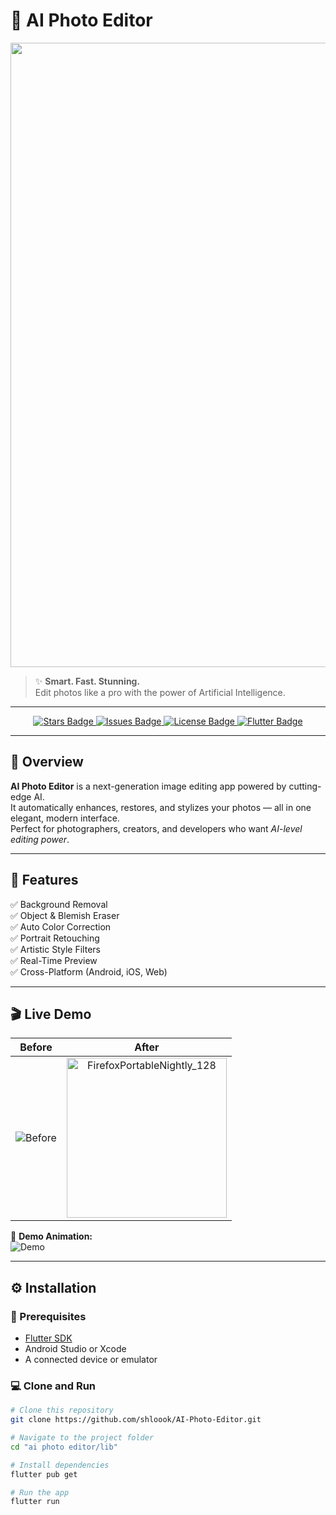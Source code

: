 # 🌟 AI Photo Editor

<p align="center">
  <img width="1083" height="999" alt="hero_banner" src="https://github.com/user-attachments/assets/d9c12b41-e19e-4d0d-a12d-ae9a1b0b40f1" />

</p>

> ✨ **Smart. Fast. Stunning.**  
> Edit photos like a pro with the power of Artificial Intelligence.

---

<p align="center">
  <a href="https://github.com/shloook/AI-Photo-Editor/stargazers">
    <img src="https://img.shields.io/github/stars/shloook/AI-Photo-Editor?color=gold&style=for-the-badge" alt="Stars Badge"/>
  </a>
  <a href="https://github.com/shloook/AI-Photo-Editor/issues">
    <img src="https://img.shields.io/github/issues/shloook/AI-Photo-Editor?style=for-the-badge" alt="Issues Badge"/>
  </a>
  <a href="https://github.com/shloook/AI-Photo-Editor/blob/main/LICENSE">
    <img src="https://img.shields.io/github/license/shloook/AI-Photo-Editor?style=for-the-badge" alt="License Badge"/>
  </a>
  <a href="https://flutter.dev/">
    <img src="https://img.shields.io/badge/Built%20with-Flutter-blue?style=for-the-badge&logo=flutter" alt="Flutter Badge"/>
  </a>
</p>

---

## 🚀 Overview

**AI Photo Editor** is a next-generation image editing app powered by cutting-edge AI.  
It automatically enhances, restores, and stylizes your photos — all in one elegant, modern interface.  
Perfect for photographers, creators, and developers who want *AI-level editing power*.

---

## 🧠 Features

✅ Background Removal  
✅ Object & Blemish Eraser  
✅ Auto Color Correction  
✅ Portrait Retouching  
✅ Artistic Style Filters  
✅ Real-Time Preview  
✅ Cross-Platform (Android, iOS, Web)  

---

## 🎬 Live Demo

| Before | After |
|:--:|:--:|
| ![Before](https://raw.githubusercontent.com/mdn/beginner-html-site/gh-pages/images/firefox-icon.png) | <img width="256" height="256" alt="FirefoxPortableNightly_128" src="https://github.com/user-attachments/assets/4d16b026-376d-48ab-ac53-bf2fdbb66518" /> |


🎥 **Demo Animation:**  
![Demo](https://raw.githubusercontent.com/github/explore/main/topics/machine-learning/machine-learning.gif)

---

## ⚙️ Installation

### 🧩 Prerequisites
- [Flutter SDK](https://docs.flutter.dev/get-started/install)
- Android Studio or Xcode  
- A connected device or emulator  

### 💻 Clone and Run

```bash
# Clone this repository
git clone https://github.com/shloook/AI-Photo-Editor.git

# Navigate to the project folder
cd "ai photo editor/lib"

# Install dependencies
flutter pub get

# Run the app
flutter run
